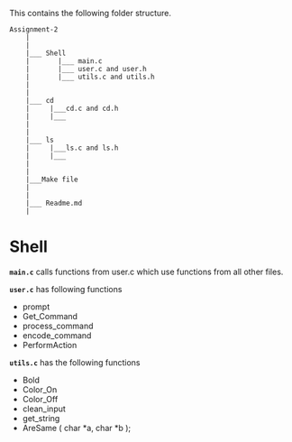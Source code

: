 This contains the following folder structure.

```
Assignment-2
    |
    |
    |___ Shell
    |       |___ main.c
    |       |___ user.c and user.h
    |       |___ utils.c and utils.h
    |
    |
    |___ cd
    |     |___cd.c and cd.h
    |     |___
    |
    |
    |___ ls
    |     |___ls.c and ls.h
    |     |___
    |
    |
    |___Make file
    |
    |
    |___ Readme.md
    |

```

# Shell

**`main.c`** calls functions from user.c which use functions from all other files.


**`user.c`** has following functions
- prompt
- Get_Command
- process_command
- encode_command
- PerformAction

**`utils.c`** has the following functions

- Bold
- Color_On
- Color_Off
- clean_input
- get_string
- AreSame ( char *a, char *b );


